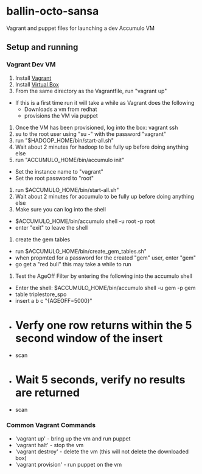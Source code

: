 ballin-octo-sansa
=================

Vagrant and puppet files for launching a dev Accumulo VM


Setup and running
-----------------

### Vagrant Dev VM
1. Install [Vagrant](http://www.vagrantup.com)
1. Install [Virtual Box](https://www.virtualbox.org/wiki/Downloads)
1. From the same directory as the Vagrantfile, run "vagrant up"
  * If this is a first time run it will take a while as Vagrant does the following
    * Downloads a vm from redhat
    * provisions the VM via puppet
1. Once the VM has been provisioned, log into the box: vagrant ssh
1. su to the root user using "su -" with the password "vagrant"
1. run "$HADOOP_HOME/bin/start-all.sh"
1. Wait about 2 minutes for hadoop to be fully up before doing anything else
1. run "ACCUMULO_HOME/bin/accumulo init"
  * Set the instance name to "vagrant"
  * Set the root password to "root"
1. run $ACCUMULO_HOME/bin/start-all.sh"
1. Wait about 2 minutes for accumulo to be fully up before doing anything else
1. Make sure you can log into the shell
  * $ACCUMULO_HOME/bin/accumulo shell -u root -p root
  * enter "exit" to leave the shell
1. create the gem tables
  * run $ACCUMULO_HOME/bin/create_gem_tables.sh"
  * when propmted for a password for the created "gem" user, enter "gem"
  * go get a "red bull" this may take a while to run
1. Test the AgeOff Filter by entering the following into the accumulo shell
  * Enter the shell: $ACCUMULO_HOME/bin/accumulo shell -u gem -p gem
  * table triplestore_spo
  * insert a b c "{AGEOFF=5000}"
  * # Verfy one row returns within the 5 second window of the insert
  * scan
  * # Wait 5 seconds, verify no results are returned
  * scan



### Common Vagrant Commands
  * 'vagrant up' - bring up the vm and run puppet
  * 'vagrant halt' - stop the vm
  * 'vagrant destroy' - delete the vm (this will not delete the downloaded box)
  * 'vagrant provision' - run puppet on the vm
